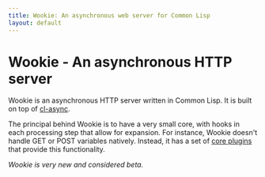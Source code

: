 ```yaml
---
title: Wookie: An asynchronous web server for Common Lisp
layout: default
---
```


Wookie - An asynchronous HTTP server
====================================
Wookie is an asynchronous HTTP server written in Common Lisp. It is built on top
of [cl-async](http://orthecreedence.github.com/cl-async).

The principal behind Wookie is to have a very small core, with hooks in each
processing step that allow for expansion. For instance, Wookie doesn't handle
GET or POST variables natively. Instead, it has a set of [core plugins](/docs/core-plugins)
that provide this functionality.

*Wookie is very new and considered beta.*


